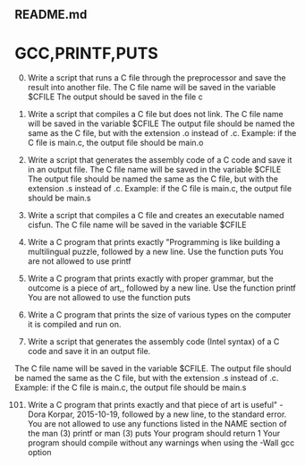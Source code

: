 ## README.md

# GCC,PRINTF,PUTS

0. Write a script that runs a C file through the preprocessor and save the result into another file.
The C file name will be saved in the variable $CFILE
The output should be saved in the file c

1. Write a script that compiles a C file but does not link.
The C file name will be saved in the variable $CFILE
The output file should be named the same as the C file, but with the extension .o instead of .c.
Example: if the C file is main.c, the output file should be main.o

2. Write a script that generates the assembly code of a C code and save it in an output file.
The C file name will be saved in the variable $CFILE
The output file should be named the same as the C file, but with the extension .s instead of .c.
   Example: if the C file is main.c, the output file should be main.s

3. Write a script that compiles a C file and creates an executable named cisfun.
The C file name will be saved in the variable $CFILE

4. Write a C program that prints exactly "Programming is like building a multilingual puzzle, followed by a new line.
Use the function puts
You are not allowed to use printf

5. Write a C program that prints exactly with proper grammar, but the outcome is a piece of art,, followed by a new line.
Use the function printf
You are not allowed to use the function puts

6. Write a C program that prints the size of various types on the computer it is compiled and run on.

7. Write a script that generates the assembly code (Intel syntax) of a C code and save it in an output file.

The C file name will be saved in the variable $CFILE.
The output file should be named the same as the C file, but with the extension .s instead of .c.
    Example: if the C file is main.c, the output file should be main.s

101. Write a C program that prints exactly and that piece of art is useful" - Dora Korpar, 2015-10-19, followed by a new line, to the standard error.
You are not allowed to use any functions listed in the NAME section of the man (3) printf or man (3) puts
Your program should return 1
Your program should compile without any warnings when using the -Wall gcc option
